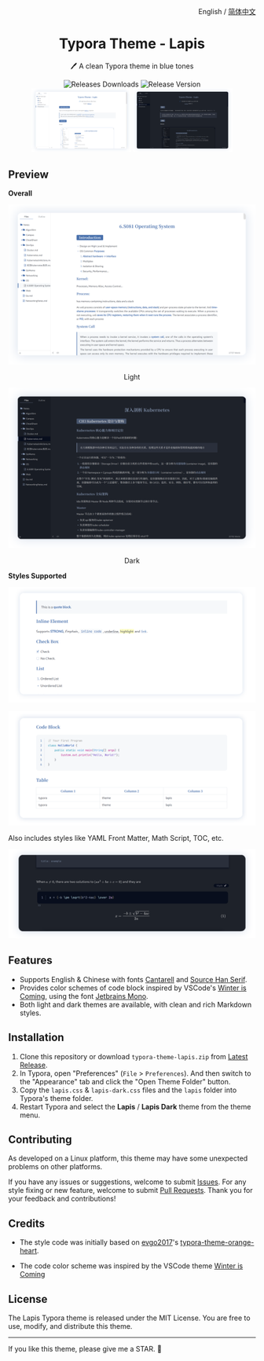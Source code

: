 <p align="right">
	English / 
	<a href="https://github.com/YiNNx/typora-theme-lapis/blob/master/README-CN.md">
    简体中文
	</a>
</p>
<h1 align="center">
    Typora Theme - Lapis
</h1>
<p align="center">
    🖊️ A clean Typora theme in blue tones
</p>
<div align="center">
      <img alt="Releases Downloads" src="https://img.shields.io/github/downloads/YiNNx/typora-theme-lapis/total?style=for-the-badge&color=32b0d3">  
      <img alt="Release Version" src="https://img.shields.io/github/v/release/YiNNx/typora-theme-lapis?style=for-the-badge&color=ca5eb4"></div>
<div align="center">
	<div>
		<img src="imgs/2.png" width="40%" />
		<img src="imgs/1.png" width="40%" />
	</div>
</div>


## Preview

**Overall**

![image](imgs/3.png)

<div align="center">Light</div>

![image](imgs/4.png)

<div align="center">Dark</div>

**Styles Supported**

![image](imgs/7.png)

![image](imgs/5.png)

Also includes styles like YAML Front Matter, Math Script, TOC, etc.

![image](imgs/6.png)

## Features

- Supports English & Chinese with fonts [Cantarell](https://fonts.google.com/specimen/Cantarell) and [Source Han Serif](https://source.typekit.com/source-han-serif/cn/).
- Provides color schemes of code block inspired by VSCode's [Winter is Coming](https://vscodethemes.com/e/johnpapa.winteriscoming/winter-is-coming-light-no-italics), using the font [Jetbrains Mono](https://www.jetbrains.com/lp/mono/).
- Both light and dark themes are available, with clean and rich Markdown styles.

## Installation

1. Clone this repository or download `typora-theme-lapis.zip` from [Latest Release](https://github.com/YiNNx/typora-theme-lapis/releases/latest).
2. In Typora, open "Preferences" (`File` > `Preferences`). And then switch to the "Appearance" tab and click the "Open Theme Folder" button.
3. Copy the `lapis.css` & `lapis-dark.css` files and the `lapis` folder into Typora's theme folder.
4. Restart Typora and select the **Lapis** / **Lapis Dark** theme from the theme menu.

## Contributing

As developed on a Linux platform, this theme may have some unexpected problems on other platforms.

If you have any issues or suggestions, welcome to submit [Issues](https://github.com/YiNNx/typora-theme-lapis/issues). For any style fixing or new feature, welcome to submit [Pull Requests](https://github.com/YiNNx/typora-theme-lapis/pulls). Thank you for your feedback and contributions!

## Credits

- The style code was initially based on [evgo2017](https://github.com/evgo2017)'s [typora-theme-orange-heart](https://github.com/evgo2017/typora-theme-orange-heart).

- The code color scheme was inspired by the VSCode theme [Winter is Coming](https://vscodethemes.com/e/johnpapa.winteriscoming/winter-is-coming-light-no-italics)

## License

The Lapis Typora theme is released under the MIT License. You are free to use, modify, and distribute this theme.

---

If you like this theme, please give me a STAR. :raised_hands:
